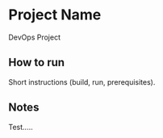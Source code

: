 # Project Name

DevOps Project

## How to run
Short instructions (build, run, prerequisites).

## Notes
Test.....
